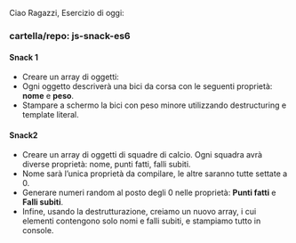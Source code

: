 Ciao Ragazzi,
Esercizio di oggi:

### cartella/repo: js-snack-es6

#### Snack 1

- Creare un array di oggetti:
- Ogni oggetto descriverà una bici da corsa con le seguenti proprietà: **nome** e **peso**.
- Stampare a schermo la bici con peso minore utilizzando destructuring e template literal.

#### Snack2

- Creare un array di oggetti di squadre di calcio. Ogni squadra avrà diverse proprietà: nome, punti fatti, falli subiti.
- Nome sarà l’unica proprietà da compilare, le altre saranno tutte settate a 0.
- Generare numeri random al posto degli 0 nelle proprietà:
**Punti fatti** e **Falli subiti**.
- Infine, usando la destrutturazione, creiamo un nuovo array, i cui elementi contengono solo nomi e falli subiti, e stampiamo tutto in console.